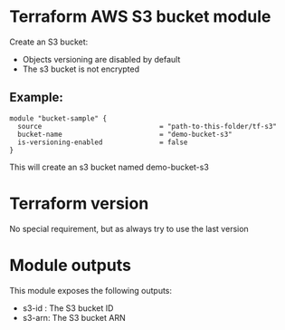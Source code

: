 # Terraform AWS S3 bucket module
Create an S3 bucket:  
 * Objects versioning are disabled by default  
 * The s3 bucket is not encrypted 

## Example:
```
module "bucket-sample" {
  source                             = "path-to-this-folder/tf-s3"
  bucket-name                        = "demo-bucket-s3"
  is-versioning-enabled              = false
}
```
This will create an s3 bucket named demo-bucket-s3

# Terraform version
No special requirement, but as always try to use the last version

# Module outputs
This module exposes the following outputs:  
 * s3-id : The S3 bucket ID
 * s3-arn: The S3 bucket ARN



 